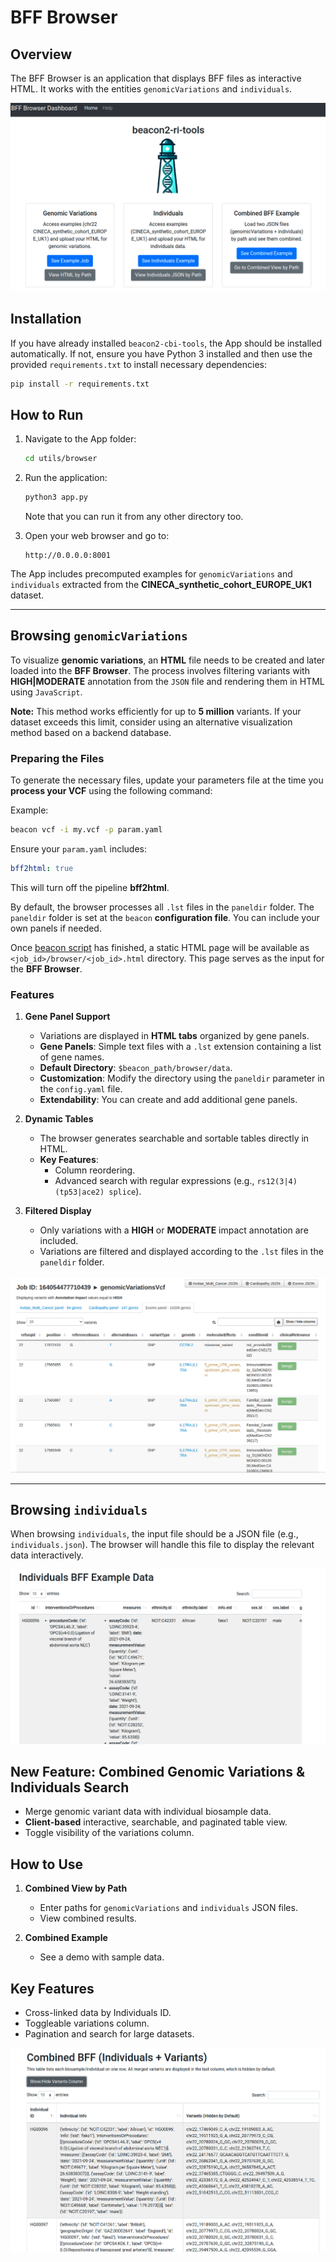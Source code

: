# BFF Browser

## Overview  
The BFF Browser is an application that displays BFF files as interactive HTML. It works with the entities `genomicVariations` and `individuals`.

![BFF Dashboard](static/images/snapshot-dashboard-browser.png)

## Installation  
If you have already installed `beacon2-cbi-tools`, the App should be installed automatically. If not, ensure you have Python 3 installed and then use the provided `requirements.txt` to install necessary dependencies:

```bash
pip install -r requirements.txt
```

## How to Run  
1. Navigate to the App folder:
    ```bash
    cd utils/browser
    ```
2. Run the application:
    ```bash
    python3 app.py
    ```

   Note that you can run it from any other directory too.

3. Open your web browser and go to:
    ```
    http://0.0.0.0:8001
    ```

The App includes precomputed examples for `genomicVariations` and `individuals` extracted from the **CINECA_synthetic_cohort_EUROPE_UK1** dataset.

---

## Browsing `genomicVariations`

To visualize **genomic variations**, an **HTML** file needs to be created and later loaded into the **BFF Browser**. The process involves filtering variants with **HIGH|MODERATE** annotation from the `JSON` file and rendering them in HTML using `JavaScript`.

**Note:** This method works efficiently for up to **5 million** variants. If your dataset exceeds this limit, consider using an alternative visualization method based on a backend database.

### Preparing the Files  

To generate the necessary files, update your parameters file at the time you **process your VCF** using the following command:

Example:

```bash
beacon vcf -i my.vcf -p param.yaml
```

Ensure your `param.yaml` includes:

```yaml
bff2html: true
```

This will turn off the pipeline **bff2html**.

By default, the browser processes all `.lst` files in the `paneldir` folder. The `paneldir` folder is set at the `beacon` **configuration file**. You can include your own panels if needed. 


Once [beacon script](../bin/README.md) has finished, a static HTML page will be available as `<job_id>/browser/<job_id>.html` directory. This page serves as the input for the **BFF Browser**.

### Features  

1. **Gene Panel Support**  
   - Variations are displayed in **HTML tabs** organized by gene panels.
   - **Gene Panels**: Simple text files with a `.lst` extension containing a list of gene names.
   - **Default Directory**: `$beacon_path/browser/data`.
   - **Customization**: Modify the directory using the `paneldir` parameter in the `config.yaml` file.
   - **Extendability**: You can create and add additional gene panels.

2. **Dynamic Tables**  
   - The browser generates searchable and sortable tables directly in HTML.
   - **Key Features**:
     - Column reordering.
     - Advanced search with regular expressions (e.g., `rs12(3|4) (tp53|ace2) splice`).

3. **Filtered Display**
   - Only variations with a **HIGH** or **MODERATE** impact annotation are included.
   - Variations are filtered and displayed according to the `.lst` files in the `paneldir` folder.

![BFF Genomic Variations Browser](static/images/snapshot-BFF-genomic-variations-browser.png)

---

## Browsing `individuals`

When browsing `individuals`, the input file should be a JSON file (e.g., `individuals.json`). The browser will handle this file to display the relevant data interactively.

![BFF Individuals Browser](static/images/snapshot-BFF-individuals-browser.png)


## New Feature: Combined Genomic Variations & Individuals Search

- Merge genomic variant data with individual biosample data.
- **Client-based** interactive, searchable, and paginated table view.
- Toggle visibility of the variations column.

## How to Use

1. **Combined View by Path**  
   - Enter paths for `genomicVariations` and `individuals` JSON files.  
   - View combined results.

2. **Combined Example**  
   - See a demo with sample data.

## Key Features

- Cross-linked data by Individuals ID.  
- Toggleable variations column.  
- Pagination and search for large datasets.

![BFF Combined Browser](static/images/snapshot-BFF-combined-browser.png)
